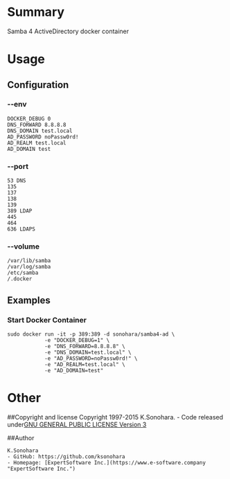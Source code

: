 # Summary

Samba 4 ActiveDirectory docker container

# Usage

## Configuration

### --env

    DOCKER_DEBUG 0
    DNS_FORWARD 8.8.8.8
    DNS_DOMAIN test.local
    AD_PASSWORD noPassw0rd!
    AD_REALM test.local
    AD_DOMAIN test

### --port

    53 DNS
    135
    137
    138
    139
    389 LDAP
    445
    464
    636 LDAPS

### --volume

    /var/lib/samba
    /var/log/samba
    /etc/samba
    /.docker

## Examples

### Start Docker Container

    sudo docker run -it -p 389:389 -d sonohara/samba4-ad \
                -e "DOCKER_DEBUG=1" \
                -e "DNS_FORWARD=8.8.8.8" \
                -e "DNS_DOMAIN=test.local" \
                -e "AD_PASSWORD=noPassw0rd!" \
                -e "AD_REALM=test.local" \
                -e "AD_DOMAIN=test"

# Other

##Copyright and license
    Copyright 1997-2015 K.Sonohara.
    - Code released under[GNU GENERAL PUBLIC LICENSE Version 3](https://github.com/ksonohara/docker/blob/master/LICENSE)

##Author

    K.Sonohara
    - GitHub: https://github.com/ksonohara
    - Homepage: [ExpertSoftware Inc.](https://www.e-software.company "ExpertSoftware Inc.")
